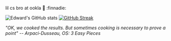 lil cs bro at ookla :bear: :finnadie:

![Edward's GitHub stats](https://github-readme-stats.vercel.app/api?username=EdwardoSunny&show_icons=true&theme=swift)
[![GitHub Streak](https://streak-stats.demolab.com/?user=EdwardoSunny)](https://git.io/streak-stats)

*"OK, we cooked the results. But sometimes cooking is necessary to prove a point" -- Arpaci-Dusseau, OS: 3 Easy Pieces*
